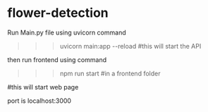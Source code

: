 # flower-detection

Run Main.py file using uvicorn command
>>> uvicorn main:app --reload
>>> #this will start the API 

then run frontend using command
>>> npm run start
#in a frontend folder

#this will start web page

port is localhost:3000
